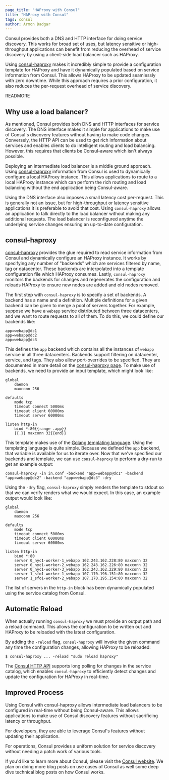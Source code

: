 ```yaml
---
page_title: "HAProxy with Consul"
title: "HAProxy with Consul"
tags: consul
author: Armon Dadgar
---
```


Consul provides both a DNS and HTTP interface for doing service
discovery. This works for broad set of uses, but latency sensitive
or high-throughput applications can benefit from reducing the overhead
of service discovery by using a client-side load balancer such as
HAProxy.

Using [consul-haproxy](https://github.com/hashicorp/consul-haproxy)
makes it incredibly simple to provide a configuration template for
HAProxy and have it dynamically populated based on service information
from Consul. This allows HAProxy to be updated seamlessly with zero downtime.
While this approach requires a prior configuration, it also reduces
the per-request overhead of service discovery.

READMORE

## Why use a load balancer?

As mentioned, Consul provides both DNS and HTTP interfaces for
service discovery. The DNS interface makes it simple for applications
to make use of Consul's discovery features without having to make
code changes. Conversely, the HTTP API can be used to get rich
information about services and enables clients to do intelligent
routing and load balancing. However, this requires that clients be
Consul-aware which isn't always possible.

Deploying an intermediate load balancer is a middle ground approach.
Using [consul-haproxy](https://github.com/hashicorp/consul-haproxy) information
from Consul is used to dynamically configure a local HAProxy instance.
This allows applications to route to a local HAProxy instance which can
perform the rich routing and load balancing without the end application
being Consul-aware.

Using the DNS interface also imposes a small latency cost per-request.
This is generally not an issue, but for high-throughput or latency
sensitive applications it is preferable to avoid that cost. Using
`consul-haproxy` allows an application to talk directly to the load
balancer without making any additional requests. The load balancer
is reconfigured anytime the underlying service changes ensuring an
up-to-date configuration.

## consul-haproxy

[consul-haproxy](https://github.com/hashicorp/consul-haproxy) provides the
glue required to read service information from Consul and dynamically
configure an HAProxy instance. It works by specifying any number of "backends"
which are services filtered by name, tag or datacenter. These backends
are interpolated into a template configuration file which HAProxy consumes.
Lastly, `consul-haproxy` monitors the backends for changes and regenerates
the configuration and reloads HAProxy to ensure new nodes are added and old
nodes removed.

The first step with `consul-haproxy` is to specify a set of backends.
A backend has a name and a definition. Multiple definitions for a given
backend can be given to merge a pool of servers together.
For example, suppose we have a `webapp` service distributed between three datacenters,
and we want to route requests to all of them. To do this, we could define our
backends like:

    app=webapp@dc1
    app=webapp@dc2
    app=webapp@dc3

This defines the `app` backend which contains all the instances
of `webapp` service in all three datacenters. Backends support filtering
on datacenter, service, and tags. They also allow port-overrides to be specified.
They are documented in more detail on the [consul-haproxy page](https://github.com/hashicorp/consul-haproxy).
To make use of backends, we need to provide an input template, which might look like:

    global
        daemon
        maxconn 256

    defaults
        mode tcp
        timeout connect 5000ms
        timeout client 60000ms
        timeout server 60000ms

    listen http-in
        bind *:80{{range .app}}
        {{.}} maxconn 32{{end}}

This template makes use of the [Golang templating language](http://golang.org/pkg/text/template/).
Using the templating language is quite simple. Because we defined the
`app` backend, that variable is available for us to iterate over.
Now that we've specified our backends and template, we can use `consul-haproxy`
to perform a dry-run to get an example output:

    consul-haproxy -in in.conf -backend "app=webapp@dc1" -backend "app=webapp@dc2" -backend "app=webapp@dc3" -dry

Using the `-dry` flag, `consul-haproxy` simply renders the template to stdout so that
we can verify renders what we would expect. In this case, an example output would look like:

    global
        daemon
        maxconn 256

    defaults
        mode tcp
        timeout connect 5000ms
        timeout client 60000ms
        timeout server 60000ms

    listen http-in
        bind *:80
        server 0_nyc1-worker-1_webapp 162.243.162.228:80 maxconn 32
        server 0_nyc1-worker-2_webapp 162.243.162.226:80 maxconn 32
        server 0_nyc1-worker-3_webapp 162.243.162.229:80 maxconn 32
        server 1_sfo1-worker-1_webapp 107.170.196.151:80 maxconn 32
        server 1_sfo1-worker-2_webapp 107.170.195.154:80 maxconn 32

The list of servers in the `http-in` block has been dynamically populated
using the service catalog from Consul.

## Automatic Reload

When actually running `consul-haproxy` we must provide an output
path and a reload command. This allows the configuration to be written
out and HAProxy to be reloaded with the latest configuration.

By adding the `-reload` flag, `consul-haproxy` will invoke the given
command any time the configuration changes, allowing HAProxy to be
reloaded:

    $ consul-haproxy ... -reload "sudo reload haproxy"

The [Consul HTTP API](http://www.consul.io/docs/agent/http.html)
supports long polling for changes in the service catalog, which enables
`consul-haproxy` to efficiently detect changes and update the configuration
for HAProxy in real-time.

## Improved Process

Using Consul with consul-haproxy allows intermediate
load balancers to be configured in real-time without being
Consul-aware. This allows applications to make use of
Consul discovery features without sacrificing latency or
throughput.

For developers, they are able to leverage Consul's features
without updating their application.

For operations, Consul provides a uniform solution for
service discovery without needing a patch work of various
tools.

If you'd like to learn more about Consul, please visit the
[Consul website](http://www.consul.io). We plan on doing more blog
posts on use cases of Consul as well some deep dive technical
blog posts on how Consul works.
